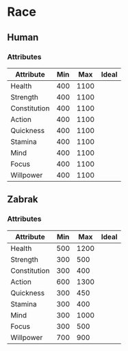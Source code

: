 # Race

## Human

### Attributes

| Attribute    | Min | Max  | Ideal |
|--------------|-----|------|-------|
| Health       | 400 | 1100 |       |
| Strength     | 400 | 1100 |       |
| Constitution | 400 | 1100 |       |
| Action       | 400 | 1100 |       |
| Quickness    | 400 | 1100 |       |
| Stamina      | 400 | 1100 |       |
| Mind         | 400 | 1100 |       |
| Focus        | 400 | 1100 |       |
| Willpower    | 400 | 1100 |       |

## Zabrak

### Attributes

| Attribute    | Min | Max  | Ideal |
|--------------|-----|------|-------|
| Health       | 500 | 1200 |       |
| Strength     | 300 | 500  |       |
| Constitution | 300 | 400  |       |
| Action       | 600 | 1300 |       |
| Quickness    | 300 | 450  |       |
| Stamina      | 300 | 400  |       |
| Mind         | 300 | 1000 |       |
| Focus        | 300 | 500  |       |
| Willpower    | 700 | 900  |       |
